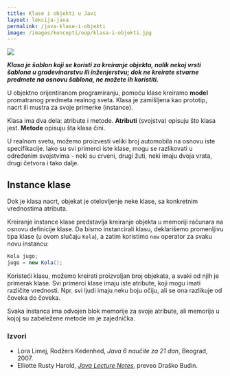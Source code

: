 ```yaml
---
title: Klase i objekti u Javi
layout: lekcija-java
permalink: /java-klase-i-objekti
image: /images/koncepti/oop/klasa-i-objekti.jpg
---
```


![]({{page.image}})

***Klasa je šablon koji se koristi za kreiranje objekta, nalik nekoj vrsti šablona u gradevinarstvu ili inženjerstvu; dok ne kreirate stvarne predmete na osnovu šablona, ne možete ih koristiti.***

U objektno orijentiranom programiranju, pomoću klase kreiramo **model** promatranog predmeta realnog sveta. Klasa je zamišljena kao prototip, nacrt ili mustra za svoje primerke (instance). 

Klasa ima dva dela: atribute i metode. **Atributi** (svojstva) opisuju što klasa jest. **Metode** opisuju šta klasa čini.

U realnom svetu, možemo proizvesti veliki broj automobila na osnovu iste specifikacije. Iako su svi primerci iste klase, mogu se razlikovati u određenim svojstvima - neki su crveni, drugi žuti, neki imaju dvoja vrata, drugi četvora i tako dalje.

## Instance klase

Dok je klasa nacrt, objekat je otelovljenje neke klase, sa konkretnim vrednostima atributa.

Kreiranje instance klase predstavlja kreiranje objekta u memoriji računara na osnovu definicije klase. Da bismo instancirali klasu, deklarišemo promenljivu tipa klase (u ovom slučaju `Kola`), a zatim koristimo `new` operator za svaku novu instancu:

```java
Kola jugo;
jugo = new Kola();
```

Koristeći klasu, možemo kreirati proizvoljan broj objekata, a svaki od njih je primerak klase. Svi primerci klase imaju iste atribute, koji mogu imati različite vrednosti. Npr. svi ljudi imaju neku boju očiju, ali se ona razlikuje od čoveka do čoveka.

Svaka instanca ima odvojen blok memorije za svoje atribute, ali memorija u kojoj su zabeležene metode im je zajednička.

### Izvori

- Lora Limej, Rodžers Kedenhed, *Java 6 naučite za 21 dan*, Beograd, 2007.
- Elliotte Rusty Harold, *[Java Lecture Notes](//www.cafeaulait.org/course/index.html)*, preveo Draško Budin.
